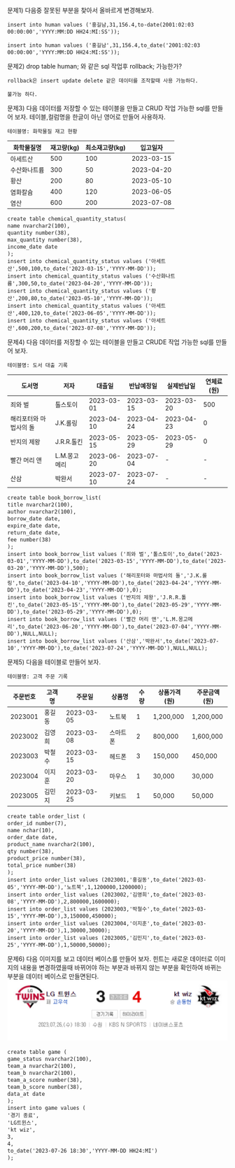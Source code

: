 문제1) 다음중 잘못된 부분을 찾아서 올바르게 변경해보자.
```
insert into human values ('홍길남,31,156.4,to-date(2001:02:03 00:00:00','YYYY:MM:DD HH24:MI:SS'));
```
```
insert into human values ('홍길남',31,156.4,to_date('2001:02:03 00:00:00','YYYY:MM:DD HH24:MI:SS'));
```
문제2) drop table human; 와 같은 sql 작업후 rollback; 가능한가?
```
rollback은 insert update delete 같은 데이터를 조작할때 사용 가능하다.
```
```
불가능 하다.
```
문제3) 다음 데이터를 저장할 수 있는 테이블을 만들고 CRUD 작업 가능한 sql를 만들어 보자. 테이블,컬럼명을 한글이 아닌 영어로 만들어 사용하자.
```
테이블명: 화학물질 재고 현황
```
|화학물질명|재고량(kg)|최소재고량(kg)|입고일자|
|---|---|---|---|
|아세트산|500|100|2023-03-15|
|수산화나트륨|300|50|2023-04-20|
|황산|200|80|2023-05-10|
|염화칼슘|400|120|2023-06-05|
|염산|600|200|2023-07-08|
```
create table chemical_quantity_status(
name nvarchar2(100),
quantity number(38),
max_quantity number(38),
income_date date
);
insert into chemical_quantity_status values ('아세트산',500,100,to_date('2023-03-15','YYYY-MM-DD'));
insert into chemical_quantity_status values ('수산화나트륨',300,50,to_date('2023-04-20','YYYY-MM-DD'));
insert into chemical_quantity_status values ('황산',200,80,to_date('2023-05-10','YYYY-MM-DD'));
insert into chemical_quantity_status values ('아세트산',400,120,to_date('2023-06-05','YYYY-MM-DD'));
insert into chemical_quantity_status values ('아세트산',600,200,to_date('2023-07-08','YYYY-MM-DD'));
```
문제4) 다음 데이터를 저장할 수 있는 테이블을 만들고 CRUDE 작업 가능한 sql를 만들어 보자.
```
테이블명: 도서 대출 기록
```
|도서명|저자|대출일|반납예정일|실제반납일|연체료(원)|
|---|---|---|---|---|---|
|죄와 벌|톨스토이|2023-03-01|2023-03-15|2023-03-20|500|
|해리포터와 마법사의 돌|J.K.롤링|2023-04-10|2023-04-24|2023-04-23|0|
|반지의 제왕|J.R.R.톨킨|2023-05-15|2023-05-29|2023-05-29|0|
|빨간 머리 앤|L.M.몽고메리|2023-06-20|2023-07-04|-|-|
|산삼|박완서|2023-07-10|2023-07-24|-|-|
```
create table book_borrow_list(
title nvarchar2(100),
author nvarchar2(100),
borrow_date date,
expire_date date,
return_date date,
fee number(38)
);
insert into book_borrow_list values ('죄와 벌','톨스토이',to_date('2023-03-01','YYYY-MM-DD'),to_date('2023-03-15','YYYY-MM-DD'),to_date('2023-03-20','YYYY-MM-DD'),500);
insert into book_borrow_list values ('해리포터와 마법사의 돌','J.K.롤링',to_date('2023-04-10','YYYY-MM-DD'),to_date('2023-04-24','YYYY-MM-DD'),to_date('2023-04-23','YYYY-MM-DD'),0);
insert into book_borrow_list values ('반지의 제왕','J.R.R.톨킨',to_date('2023-05-15','YYYY-MM-DD'),to_date('2023-05-29','YYYY-MM-DD'),to_date('2023-05-29','YYYY-MM-DD'),0);
insert into book_borrow_list values ('빨간 머리 앤','L.M.몽고메리',to_date('2023-06-20','YYYY-MM-DD'),to_date('2023-07-04','YYYY-MM-DD'),NULL,NULL);
insert into book_borrow_list values ('산삼','박완서',to_date('2023-07-10','YYYY-MM-DD'),to_date('2023-07-24','YYYY-MM-DD'),NULL,NULL);
```
문제5) 다음을 테이블로 만들어 보자.
```
테이블명: 고객 주문 기록
```

|주문번호|고객명|주문일|상품명|수량|상품가격(원)|주문금액(원)|
|-|-|-|-|-|-|-|
|2023001|홍길동|2023-03-05|노트북|1|1,200,000|1,200,000|
|2023002|김영희|2023-03-08|스마트폰|2|800,000|1,600,000|
|2023003|박철수|2023-03-15|헤드폰|3|150,000|450,000|
|2023004|이지훈|2023-03-20|마우스|1|30,000|30,000|
|2023005|김민지|2023-03-25|키보드|1|50,000|50,000|
```
create table order_list (
order_id number(7),
name nchar(10),
order_date date,
product_name nvarchar2(100),
qty number(38),
product_price number(38),
total_price number(38)
);
insert into order_list values (2023001,'홍길동',to_date('2023-03-05','YYYY-MM-DD'),'노트북',1,1200000,1200000);
insert into order_list values (2023002,'김영희',to_date('2023-03-08','YYYY-MM-DD'),2,800000,1600000);
insert into order_list values (2023003,'박철수',to_date('2023-03-15','YYYY-MM-DD'),3,150000,450000);
insert into order_list values (2023004,'이지훈',to_date('2023-03-20','YYYY-MM-DD'),1,30000,30000);
insert into order_list values (2023005,'김민지',to_date('2023-03-25','YYYY-MM-DD'),1,50000,50000);
```
문제6) 다음 이미지를 보고 데이터 베이스를 만들어 보자. 힌트는 새로운 데이터로 이미지의 내용을 변경하였을때 바뀌어야 하는 부분과 바뀌지 않는 부분을 확인하여 바뀌는 부분을 데이터 베이스로 만들면된다.
![image](./images/image41.png)
```
create table game (
game_status nvarchar2(100),
team_a nvarchar2(100),
team_b nvarchar2(100),
team_a_score number(38),
team_b_score number(38),
data_at date
);
insert into game values (
'경기 종료',
'LG트윈스',
'kt wiz',
3,
4,
to_date('2023-07-26 18:30','YYYY-MM-DD HH24:MI')
);
```
